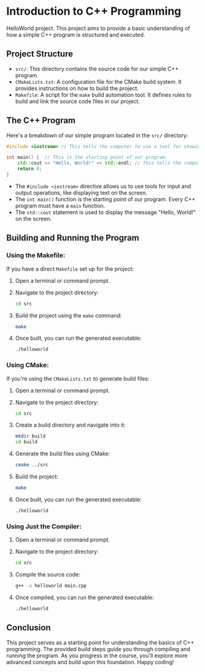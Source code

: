 
# Introduction to C++ Programming

HelloWorld project. This project aims to provide a basic understanding of how a simple C++ program is structured and executed.

## Project Structure

- `src/`: This directory contains the source code for our simple C++ program.
- `CMakeLists.txt`: A configuration file for the CMake build system. It provides instructions on how to build the project.
- `Makefile`: A script for the `make` build automation tool. It defines rules to build and link the source code files in our project.

## The C++ Program

Here's a breakdown of our simple program located in the `src/` directory:

```cpp
#include <iostream> // This tells the computer to use a tool for showing words on the screen.

int main() {  // This is the starting point of our program.
    std::cout << "Hello, World!" << std::endl; // This tells the computer to show "Hello, World!" on the screen.
    return 0;
}
```

- The `#include <iostream>` directive allows us to use tools for input and output operations, like displaying text on the screen.
- The `int main()` function is the starting point of our program. Every C++ program must have a `main` function.
- The `std::cout` statement is used to display the message "Hello, World!" on the screen.

## Building and Running the Program

### Using the Makefile:

If you have a direct `Makefile` set up for the project:

1. Open a terminal or command prompt.
2. Navigate to the project directory:
   ```bash
   cd src
   ```

3. Build the project using the `make` command:
   ```bash
   make
   ```

4. Once built, you can run the generated executable:
   ```bash
   ./helloworld
   ```

### Using CMake:

If you're using the `CMakeLists.txt` to generate build files:

1. Open a terminal or command prompt.
2. Navigate to the project directory:
   ```bash
   cd src
   ```

3. Create a build directory and navigate into it:
   ```bash
   mkdir build
   cd build
   ```

4. Generate the build files using CMake:
   ```bash
   cmake ../src
   ```

5. Build the project:
   ```bash
   make
   ```

6. Once built, you can run the generated executable:
   ```bash
   ./helloworld
   ```

### Using Just the Compiler:

1. Open a terminal or command prompt.
2. Navigate to the project directory:
   ```bash
   cd src
   ```
3. Compile the source code:
   ```bash
   g++ -o helloworld main.cpp
   ```

4. Once compiled, you can run the generated executable:
   ```bash
   ./helloworld
   ```


## Conclusion

This project serves as a starting point for understanding the basics of C++ programming. The provided build steps guide you through compiling and running the program. As you progress in the course, you'll explore more advanced concepts and build upon this foundation. Happy coding!
